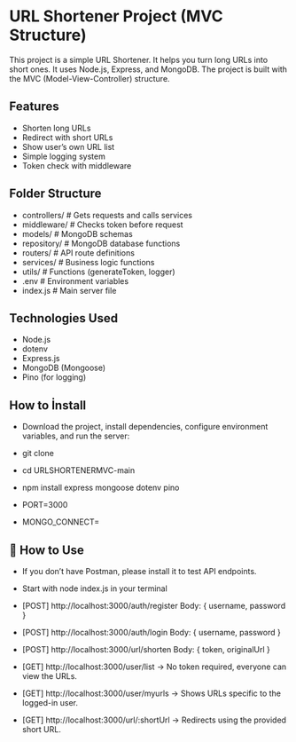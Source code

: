 # URL Shortener Project (MVC Structure)

This project is a simple URL Shortener. It helps you turn long URLs into short ones. It uses Node.js, Express, and MongoDB. The project is built with the MVC (Model-View-Controller) structure.

## Features

- Shorten long URLs
- Redirect with short URLs
- Show user’s own URL list
- Simple logging system
- Token check with middleware

## Folder Structure

- controllers/ # Gets requests and calls services
- middleware/ # Checks token before request
- models/ # MongoDB schemas
- repository/ # MongoDB database functions
- routers/ # API route definitions
- services/ # Business logic functions
- utils/ # Functions (generateToken, logger)
- .env # Environment variables
- index.js # Main server file

## Technologies Used

- Node.js
- dotenv
- Express.js
- MongoDB (Mongoose)
- Pino (for logging)

## How to İnstall

- Download the project, install dependencies, configure environment variables, and run the server:

- git clone <URLSHORTENERMVC-main>
- cd URLSHORTENERMVC-main
- npm install express mongoose dotenv pino
- PORT=3000
- MONGO_CONNECT=<your-mongodb-connection-string>

## 🚀 How to Use

- If you don’t have Postman, please install it to test API endpoints.
- Start with node index.js in your terminal

- [POST] http://localhost:3000/auth/register Body: { username, password }
- [POST] http://localhost:3000/auth/login Body: { username, password }
- [POST] http://localhost:3000/url/shorten Body: { token, originalUrl }
- [GET] http://localhost:3000/user/list → No token required, everyone can view the URLs.
- [GET] http://localhost:3000/user/myurls → Shows URLs specific to the logged-in user.
- [GET] http://localhost:3000/url/:shortUrl → Redirects using the provided short URL.
